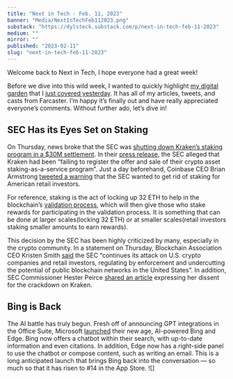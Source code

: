 ```yaml
---
title: "Next in Tech - Feb. 11, 2023"
banner: "Media/NextInTechFeb112023.png"
substack: "https://dylsteck.substack.com/p/next-in-tech-feb-11-2023"
medium: ""
mirror: ""
published: "2023-02-11"
slug: "next-in-tech-feb-11-2023"
---
```

Welcome back to Next in Tech, I hope everyone had a great week!

Before we dive into this wild week, I wanted to quickly highlight [my digital garden](https://dylansteck.com) that I [just covered yesterday](https://dylsteck.substack.com/p/building-a-digital-garden). It has all of my articles, tweets, and casts from Farcaster. I’m happy it’s finally out and have really appreciated everyone’s comments. Without further ado, let’s dive in!

## SEC Has its Eyes Set on Staking

On Thursday, news broke that the SEC was [shutting down Kraken’s staking program in a $30M settlement](https://www.bloomberg.com/news/articles/2023-02-09/crypto-exchange-kraken-ends-staking-program-in-sec-settlement). In their [press release](https://www.sec.gov/news/press-release/2023-25), the SEC alleged that Kraken had been “failing to register the offer and sale of their crypto asset staking-as-a-service program”. Just a day beforehand, Coinbase CEO Brian Armstrong [tweeted a warning](https://twitter.com/brian_armstrong/status/1623459203150131201) that the SEC wanted to get rid of staking for American retail investors.

For reference, staking is the act of locking up 32 ETH to help in the blockchain’s [validation process](https://ethereum.org/en/developers/docs/consensus-mechanisms/pos/#validators), which will then give those who stake rewards for participating in the validation process. It is something that can be done at larger scales(locking 32 ETH) or at smaller scales(retail investors staking smaller amounts to earn rewards).

This decision by the SEC has been highly criticized by many, especially in the crypto community. In a statement on Thursday, Blockchain Association CEO Kristen Smith [said](https://theblockchainassociation.org/blockchain-association-reacts-to-todays-settlement-between-the-sec-and-kraken/) the SEC “continues its attack on U.S. crypto companies and retail investors, regulating by enforcement and undercutting the potential of public blockchain networks in the United States”. In addition, SEC Commissioner Hester Peirce [shared an article](https://www.sec.gov/news/statement/peirce-statement-kraken-020923) expressing her dissent for the crackdown on Kraken.

## Bing is Back

The AI battle has truly begun. Fresh off of announcing GPT integrations in the Office Suite, Microsoft [launched](https://blogs.microsoft.com/blog/2023/02/07/reinventing-search-with-a-new-ai-powered-microsoft-bing-and-edge-your-copilot-for-the-web/) their new age, AI-powered Bing and Edge. Bing now offers a chatbot within their search, with up-to-date information and even citations. In addition, Edge now has a right-side panel to use the chatbot or compose content, such as writing an email. This is a long anticipated launch that brings Bing back into the conversation — so much so that it has risen to #14 in the App Store.
![]